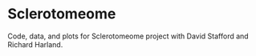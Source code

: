 # Sclerotomeome
Code, data, and plots for Sclerotomeome project with David Stafford and Richard Harland.
